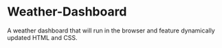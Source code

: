 # Weather-Dashboard
A weather dashboard that will run in the browser and feature dynamically updated HTML and CSS.
